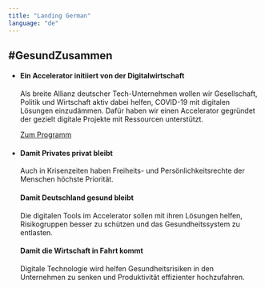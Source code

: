 ```yaml
---
title: "Landing German"
language: "de"
---
```

## #GesundZusammen

* #### Ein Accelerator initiiert von der Digitalwirtschaft

  Als breite Allianz deutscher Tech-Unternehmen wollen wir Gesellschaft, Politik und Wirtschaft aktiv dabei helfen, COVID-19 mit digitalen Lösungen einzudämmen. Dafür haben wir einen Accelerator gegründet der gezielt digitale Projekte mit Ressourcen unterstützt.

  [Zum Programm](/de/program)

* #### Damit Privates privat bleibt

  Auch in Krisenzeiten haben Freiheits- und Persönlichkeitsrechte der Menschen höchste Priorität.

  #### Damit Deutschland gesund bleibt

  Die digitalen Tools im Accelerator sollen mit ihren Lösungen helfen, Risikogruppen besser zu schützen und das Gesundheitssystem zu entlasten.

  #### Damit die Wirtschaft in Fahrt kommt

  Digitale Technologie wird helfen Gesundheitsrisiken in den Unternehmen zu senken und Produktivität effizienter hochzufahren.




